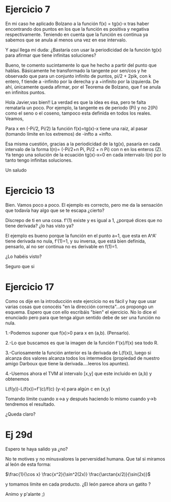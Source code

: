 # Ejercicio 7

En mi caso he aplicado Bolzano a la función f(x) = tg(x)-x tras haber encontrando dos puntos en los que la función es positiva y negativa respectivamente. Teniendo en cuenta que la función es continua ya sabemos que se anula al menos una vez en ese intervalo.

Y aquí llega mi duda: ¿Bastaría con usar la periodicidad de la función tg(x) para afirmar que tiene infinitas soluciones?

Bueno, te comento sucintamente lo que he hecho a partir del punto que hablas. Básicamente he transformado la tangente por sen/cos y he observado que para un conjunto infinito de puntos, pi/2 + 2pik, con k entero, f tiende a -infinito por la derecha y a +infinito por la izquierda. De ahí, únicamente queda afirmar, por el Teorema de Bolzano, que f se anula en infinitos puntos.

Hola Javier,vas bien!! La verdad es que la idea es ésa, pero te falta rematarla un poco. Por ejemplo, la tangente es de periodo (Pi) y no 2(Pi) como el seno o el coseno, tampoco esta definida en todos los reales. Veamos,

Para x en (-Pi/2, Pi/2) la función f(x)=tg(x)-x tiene una raiz, al pasar (tomando límite en los extremos) de -infto a +infto.

Esa misma cuestión, gracias a la periodicidad de la tg(x), pasaría en cada intervalo de la forma I(n)= (-Pi/2+n Pi, Pi/2 + n Pi) con n en los enteros (Z). Ya tengo una solución de la ecuación tg(x)-x=0 en cada interrvalo I(n) por lo tanto tengo infinitas soluciones.

Un saludo

# Ejercicio 13

Bien. Vamos poco a poco. El ejemplo es correcto, pero me da la sensación que todavía hay algo que se te escapa ¿cierto?

Discrepo de ti en una cosa. f'(1) existe y es igual a 1, ¿porqué dices que no tiene derivada? ¿lo has visto ya?

El ejemplo es bueno porque la función en el punto a=1, que esta en A^A' tiene derivada no nula, f'(1)=1, y su inversa, que está bien definida, pensarlo, al no ser continua no es derivable en f(1)=1.

¿Lo habéis visto?

Seguro que si

# Ejercicio 17

Como os dije en la introducción este ejercicio no es fácil y hay que usar varias cosas que conocéis "en la dirección correcta"...os propongo un esquema. Espero que con ello escribáis "bien" el ejercicio. No lo dice el enunciado pero para que tenga algun sentido debe de ser una función no nula.

1.-Podemos suponer que f(x)>0 para x en (a,b). (Pensarlo).

2.-Lo que buscamos es que la imagen de la función f'(x)/f(x) sea todo R.

3.-Curiosamente la función anterior es la derivada de L(f(x)), luego si alcanza dos valores alcanza todos los intermedios (propiedad de nuestro amigo Darboux que tiene la derivada....leeros los apuntes).

4.-Usemos ahora el TVM al intervalo [x,y] que este incluido en (a,b) y obtenemos

L(f(y))-L(f(x))=f'(c)/f(c) (y-x) para algún c en (x,y)

Tomando límite cuando x->a y después haciendo lo mismo cuando y->b tendremos el resultado.

¿Queda claro?

# Ej 29d

Espero te haya salido ya ¿no?

No te motives y no minusvalores la perversidad humana. Que tal si miramos al león de esta forma:

$\frac{1}{\cos x} \frac{x^2}{\sin^2(2x)} \frac{\arctan(x/2)}{\sin(2x)}$

y tomamos límite en cada producto. ¿El león parece ahora un gatito ?

Animo y p'alante ;)
